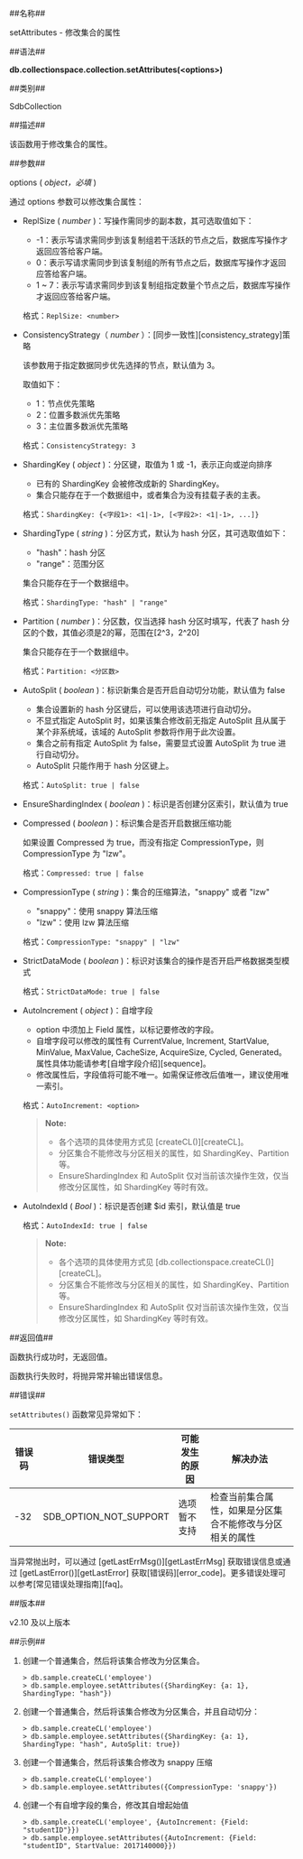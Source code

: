 ##名称##

setAttributes - 修改集合的属性

##语法##

**db.collectionspace.collection.setAttributes(\<options\>)**

##类别##

SdbCollection

##描述##

该函数用于修改集合的属性。

##参数##

options ( *object，必填* )

通过 options 参数可以修改集合属性：

- ReplSize ( *number* )：写操作需同步的副本数，其可选取值如下：

    - -1：表示写请求需同步到该复制组若干活跃的节点之后，数据库写操作才返回应答给客户端。
    - 0：表示写请求需同步到该复制组的所有节点之后，数据库写操作才返回应答给客户端。
    - 1 ~ 7：表示写请求需同步到该复制组指定数量个节点之后，数据库写操作才返回应答给客户端。

    格式：`ReplSize: <number>`

- ConsistencyStrategy（ *number* ）：[同步一致性][consistency_strategy]策略

    该参数用于指定数据同步优先选择的节点，默认值为 3。

    取值如下：

    - 1：节点优先策略
    - 2：位置多数派优先策略
    - 3：主位置多数派优先策略

    格式：`ConsistencyStrategy: 3`

- ShardingKey ( *object* )：分区键，取值为 1 或 -1，表示正向或逆向排序

    - 已有的 ShardingKey 会被修改成新的 ShardingKey。
    - 集合只能存在于一个数据组中，或者集合为没有挂载子表的主表。

    格式：`ShardingKey: {<字段1>: <1|-1>, [<字段2>: <1|-1>, ...]}`

- ShardingType ( *string* )：分区方式，默认为 hash 分区，其可选取值如下：

    - "hash"：hash 分区
    - "range"：范围分区

    集合只能存在于一个数据组中。

    格式：`ShardingType: "hash" | "range"`

- Partition ( *number* )：分区数，仅当选择 hash 分区时填写，代表了 hash 分区的个数，其值必须是2的幂，范围在[2\^3，2\^20]

    集合只能存在于一个数据组中。

    格式：`Partition: <分区数>`

- AutoSplit ( *boolean* )：标识新集合是否开启自动切分功能，默认值为 false

    - 集合设置新的 hash 分区键后，可以使用该选项进行自动切分。
    - 不显式指定 AutoSplit 时，如果该集合修改前无指定 AutoSplit 且从属于某个非系统域，该域的 AutoSplit 参数将作用于此次设置。
    - 集合之前有指定 AutoSplit 为 false，需要显式设置 AutoSplit 为 true 进行自动切分。
    - AutoSplit 只能作用于 hash 分区键上。

    格式：`AutoSplit: true | false`

- EnsureShardingIndex ( *boolean* )：标识是否创建分区索引，默认值为 true

- Compressed ( *boolean* )：标识集合是否开启数据压缩功能

    如果设置 Compressed 为 true，而没有指定 CompressionType，则 CompressionType 为 "lzw"。

    格式：`Compressed: true | false`

- CompressionType ( *string* )：集合的压缩算法，"snappy" 或者 "lzw"

    - "snappy"：使用 snappy 算法压缩
    - "lzw"：使用 lzw 算法压缩

    格式：`CompressionType: "snappy" | "lzw"`

- StrictDataMode ( *boolean* )：标识对该集合的操作是否开启严格数据类型模式

    格式：`StrictDataMode: true | false`

- AutoIncrement ( *object* )：自增字段

    - option 中须加上 Field 属性，以标记要修改的字段。
    - 自增字段可以修改的属性有 CurrentValue, Increment, StartValue, MinValue, MaxValue, CacheSize, AcquireSize, Cycled, Generated。<br>属性具体功能请参考[自增字段介绍][sequence]。
    - 修改属性后，字段值将可能不唯一。如需保证修改后值唯一，建议使用唯一索引。

    格式：`AutoIncrement: <option>`

    > **Note:**
    >
    > - 各个选项的具体使用方式见 [createCL()][createCL]。
    > - 分区集合不能修改与分区相关的属性，如 ShardingKey、Partition 等。
    > - EnsureShardingIndex 和 AutoSplit 仅对当前该次操作生效，仅当修改分区属性，如 ShardingKey 等时有效。

- AutoIndexId ( *Bool* )：标识是否创建 $id 索引，默认值是 true

    格式：`AutoIndexId: true | false`
    
    > **Note:**
    >
    > - 各个选项的具体使用方式见 [db.collectionspace.createCL()][createCL]。
    > - 分区集合不能修改与分区相关的属性，如 ShardingKey、Partition 等。
    > - EnsureShardingIndex 和 AutoSplit 仅对当前该次操作生效，仅当修改分区属性，如 ShardingKey 等时有效。

##返回值##

函数执行成功时，无返回值。

函数执行失败时，将抛异常并输出错误信息。

##错误##

`setAttributes()` 函数常见异常如下：

| 错误码 | 错误类型 | 可能发生的原因 | 解决办法 |
| ------ | -------- | -------------- | -------- |
| -32 | SDB_OPTION_NOT_SUPPORT | 选项暂不支持 | 检查当前集合属性，如果是分区集合不能修改与分区相关的属性|

当异常抛出时，可以通过 [getLastErrMsg()][getLastErrMsg] 获取错误信息或通过 [getLastError()][getLastError] 获取[错误码][error_code]。更多错误处理可以参考[常见错误处理指南][faq]。

##版本##

v2.10 及以上版本

##示例##

1. 创建一个普通集合，然后将该集合修改为分区集合。

    ```lang-javascript
    > db.sample.createCL('employee')
    > db.sample.employee.setAttributes({ShardingKey: {a: 1}, ShardingType: "hash"})
    ```

2. 创建一个普通集合，然后将该集合修改为分区集合，并且自动切分：

    ```lang-javascript
    > db.sample.createCL('employee')
    > db.sample.employee.setAttributes({ShardingKey: {a: 1}, ShardingType: "hash", AutoSplit: true})
    ```

3. 创建一个普通集合，然后将该集合修改为 snappy 压缩

    ```lang-javascript
    > db.sample.createCL('employee')
    > db.sample.employee.setAttributes({CompressionType: 'snappy'})
    ```

4. 创建一个有自增字段的集合，修改其自增起始值

    ```lang-javascript
    > db.sample.createCL('employee', {AutoIncrement: {Field: "studentID"}})
    > db.sample.employee.setAttributes({AutoIncrement: {Field: "studentID", StartValue: 2017140000}})
    ```


[^_^]:
    本文使用的所有引用和链接
[sequence]:manual/Distributed_Engine/Architecture/Data_Model/sequence.md
[createCL]:manual/Manual/Sequoiadb_Command/SdbCS/createCL.md
[getLastError]:manual/Manual/Sequoiadb_Command/Global/getLastError.md
[error_code]:manual/Manual/Sequoiadb_error_code.md
[getLastErrMsg]:manual/Manual/Sequoiadb_Command/Global/getLastErrMsg.md
[faq]:manual/FAQ/faq_sdb.md
[consistency_strategy]:manual/Distributed_Engine/Architecture/Location/consistency_strategy.md
